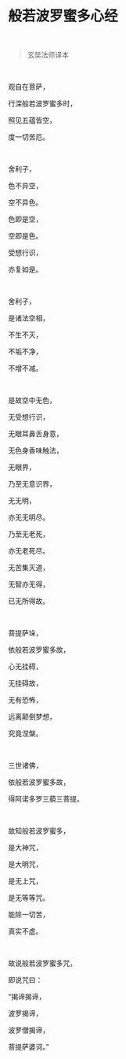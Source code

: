 # 般若波罗蜜多心经

<br>

>   玄奘法师译本

<br>

观自在菩萨，

行深般若波罗蜜多时，

照见五蕴皆空，

度一切苦厄。   

<br>

舍利子，

色不异空，

空不异色。

色即是空，

空即是色。

受想行识，

亦复如是。

<br>

舍利子，

是诸法空相，

不生不灭，

不垢不净，

不增不减。

<br>

是故空中无色，

无受想行识，

无眼耳鼻舌身意，

无色身香味触法，

无眼界，

乃至无意识界，

无无明，

亦无无明尽。

乃至无老死，

亦无老死尽。

无苦集灭道，

无智亦无得，

已无所得故。

<br>

菩提萨垛，

依般若波罗蜜多故，

心无挂碍，

无挂碍故，

无有恐怖，

远离颠倒梦想，

究竟涅槃。

<br>

三世诸佛，

依般若波罗蜜多故，

得阿诺多罗三藐三菩提。

<br>

故知般若波罗蜜多，

是大神咒，

是大明咒，

是无上咒，

是无等等咒。

能除一切苦，

真实不虚。

<br>

故说般若波罗蜜多咒，

即说咒曰：

“揭谛揭谛，

波罗揭谛，

波罗僧揭谛，

菩提萨婆诃。”